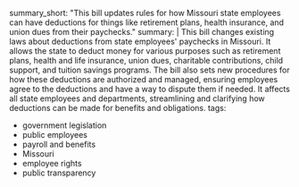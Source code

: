 summary_short: "This bill updates rules for how Missouri state employees can have deductions for things like retirement plans, health insurance, and union dues from their paychecks."
summary: |
  This bill changes existing laws about deductions from state employees' paychecks in Missouri. It allows the state to deduct money for various purposes such as retirement plans, health and life insurance, union dues, charitable contributions, child support, and tuition savings programs. The bill also sets new procedures for how these deductions are authorized and managed, ensuring employees agree to the deductions and have a way to dispute them if needed. It affects all state employees and departments, streamlining and clarifying how deductions can be made for benefits and obligations.
tags:
  - government legislation
  - public employees
  - payroll and benefits
  - Missouri
  - employee rights
  - public transparency
